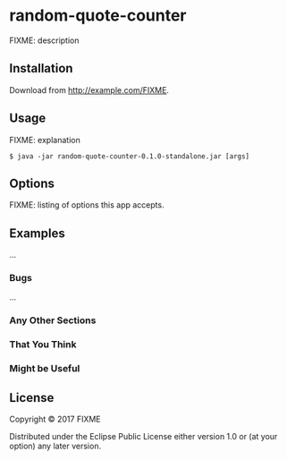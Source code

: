 # random-quote-counter

FIXME: description

## Installation

Download from http://example.com/FIXME.

## Usage

FIXME: explanation

    $ java -jar random-quote-counter-0.1.0-standalone.jar [args]

## Options

FIXME: listing of options this app accepts.

## Examples

...

### Bugs

...

### Any Other Sections
### That You Think
### Might be Useful

## License

Copyright © 2017 FIXME

Distributed under the Eclipse Public License either version 1.0 or (at
your option) any later version.
